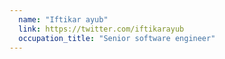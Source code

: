 ```yaml
---
  name: "Iftikar ayub"
  link: https://twitter.com/iftikarayub
  occupation_title: "Senior software engineer"
---
```

